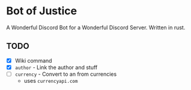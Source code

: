# Bot of Justice

A Wonderful Discord Bot for a Wonderful Discord Server.
Written in rust.

## TODO

* [x] Wiki command
* [x] `author` - Link the author and stuff
* [ ] `currency` - Convert to an from currencies
  * uses `currencyapi.com`
